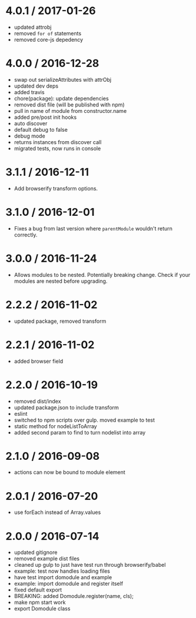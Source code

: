
4.0.1 / 2017-01-26
==================

  * updated attrobj
  * removed `for of` statements
  * removed core-js depedency

4.0.0 / 2016-12-28
==================

  * swap out serializeAttributes with attrObj
  * updated dev deps
  * added travis
  * chore(package): update dependencies
  * removed dist file (will be published with npm)
  * pull in name of module from constructor.name
  * added pre/post init hooks
  * auto discover
  * default debug to false
  * debug mode
  * returns instances from discover call
  * migrated tests, now runs in console

3.1.1 / 2016-12-11
==================

  * Add browserify transform options.

3.1.0 / 2016-12-01
==================

  * Fixes a bug from last version where `parentModule` wouldn't return correctly.

3.0.0 / 2016-11-24
==================

  * Allows modules to be nested. Potentially breaking change. Check if your modules are nested before upgrading.


2.2.2 / 2016-11-02
==================

  * updated package, removed transform

2.2.1 / 2016-11-02
==================

  * added browser field

2.2.0 / 2016-10-19
==================

  * removed dist/index
  * updated package.json to include transform
  * eslint
  * switched to npm scripts over gulp. moved example to test
  * static method for nodeListToArray
  * added second param to find to turn nodelist into array

2.1.0 / 2016-09-08
==================

  * actions can now be bound to module element

2.0.1 / 2016-07-20
==================

  * use forEach instead of Array.values

2.0.0 / 2016-07-14
==================

  * updated gitignore
  * removed example dist files
  * cleaned up gulp to just have test run through browserify/babel
  * example: test now handles loading files
  * have test import domodule and example
  * example: import domodule and register itself
  * fixed default export
  * BREAKING: added Domodule.register(name, cls);
  * make npm start work
  * export Domodule class
